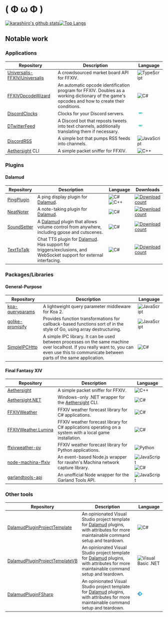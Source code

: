 # ( Φ ω Φ )
[![karashiiro's github stats](https://github-readme-stats.vercel.app/api?username=karashiiro&line_height=24&count_private=true)](https://github.com/anuraghazra/github-readme-stats)[![Top Langs](https://github-readme-stats.vercel.app/api/top-langs/?username=karashiiro&layout=compact&langs_count=8)](https://github.com/anuraghazra/github-readme-stats)

## Notable work

### Applications
Repository|Description|Language
---|---|---
[Universalis-FFXIV/Universalis](https://github.com/Universalis-FFXIV/Universalis)|A crowdsourced market board API for FFXIV.|![TypeScript](https://raw.githubusercontent.com/karashiiro/karashiiro/master/programming_languages/typescript.png "TypeScript")
[FFXIVOpcodeWizard](https://github.com/karashiiro/FFXIVOpcodeWizard)|An automatic opcode identification program for FFXIV. Doubles as a working dictionary of the game's opcodes and how to create their conditions.|![C#](https://raw.githubusercontent.com/karashiiro/karashiiro/master/programming_languages/csharp.png "C#")
[DiscordClocks](https://github.com/karashiiro/DiscordClocks)|Clocks for your Discord servers.|![Go](https://raw.githubusercontent.com/karashiiro/karashiiro/master/programming_languages/go.png "Go")
[DTwitterFeed](https://github.com/karashiiro/DTwitterFeed)|A Discord bot that reposts tweets into text channels, additionally translating them if necessary.|![Go](https://raw.githubusercontent.com/karashiiro/karashiiro/master/programming_languages/go.png "Go")
[DiscordRSS](https://github.com/karashiiro/DiscordRSS)|A simple bot that pumps RSS feeds into channels.|![JavaScript](https://raw.githubusercontent.com/karashiiro/karashiiro/master/programming_languages/javascript.png "JavaScript")
[Aethersight](https://github.com/karashiiro/Aethersight) CLI|A simple packet sniffer for FFXIV.|![C++](https://raw.githubusercontent.com/karashiiro/karashiiro/master/programming_languages/cpp.png "C++")

### Plugins

#### Dalamud
Repository|Description|Language|Downloads
---|---|---|---
[PingPlugin](https://github.com/karashiiro/PingPlugin)|A ping display plugin for [Dalamud](https://github.com/goatcorp/Dalamud).|![C#](https://raw.githubusercontent.com/karashiiro/karashiiro/master/programming_languages/csharp.png "C#")![C++](https://raw.githubusercontent.com/karashiiro/karashiiro/master/programming_languages/cpp.png "C++")|[![Download count](https://img.shields.io/endpoint?url=https%3A%2F%2Fvz32sgcoal.execute-api.us-east-1.amazonaws.com%2FPingPlugin)](https://github.com/karashiiro/PingPlugin)
[NeatNoter](https://github.com/karashiiro/NeatNoter)|A note-taking plugin for [Dalamud](https://github.com/goatcorp/Dalamud).|![C#](https://raw.githubusercontent.com/karashiiro/karashiiro/master/programming_languages/csharp.png "C#")|[![Download count](https://img.shields.io/endpoint?url=https%3A%2F%2Fvz32sgcoal.execute-api.us-east-1.amazonaws.com%2FNeatNoter)](https://github.com/karashiiro/NeatNoter)
[SoundSetter](https://github.com/karashiiro/SoundSetter)|A [Dalamud](https://github.com/goatcorp/Dalamud) plugin that allows volume control from anywhere, including gpose and cutscenes.|![C#](https://raw.githubusercontent.com/karashiiro/karashiiro/master/programming_languages/csharp.png "C#")|[![Download count](https://img.shields.io/endpoint?url=https%3A%2F%2Fvz32sgcoal.execute-api.us-east-1.amazonaws.com%2FSoundSetter)](https://github.com/karashiiro/SoundSetter)
[TextToTalk](https://github.com/karashiiro/TextToTalk)|Chat TTS plugin for [Dalamud](https://github.com/goatcorp/Dalamud). Has support for triggers/exclusions, and WebSocket support for external interfacing.|![C#](https://raw.githubusercontent.com/karashiiro/karashiiro/master/programming_languages/csharp.png "C#")|[![Download count](https://img.shields.io/endpoint?url=https%3A%2F%2Fvz32sgcoal.execute-api.us-east-1.amazonaws.com%2FTextToTalk)](https://github.com/karashiiro/TextToTalk)

### Packages/Libraries

#### General-Purpose
Repository|Description|Language
---|---|---
[koa-queryparams](https://github.com/karashiiro/koa-queryparams)|A lightweight query parameter middleware for Koa 2.|![JavaScript](https://raw.githubusercontent.com/karashiiro/karashiiro/master/programming_languages/javascript.png "JavaScript")
[golike-promisify](https://github.com/karashiiro/golike-promisify)|Provides function transformations for callback-based functions sort of in the style of Go, using array destructuring.|![JavaScript](https://raw.githubusercontent.com/karashiiro/karashiiro/master/programming_languages/javascript.png "JavaScript")
[SimpleIPCHttp](https://github.com/karashiiro/SimpleIPCHttp)|A simple IPC library. It can be used between processes on the same machine over localhost. If you really want to, you can even use this to communicate between parts of the same application.|<img src="https://raw.githubusercontent.com/karashiiro/karashiiro/master/programming_languages/csharp.png" alt="C#" title="C#" />

#### Final Fantasy XIV
Repository|Description|Language
---|---|---
[Aethersight](https://github.com/karashiiro/Aethersight)|A simple packet sniffer for FFXIV.|![C++](https://raw.githubusercontent.com/karashiiro/karashiiro/master/programming_languages/cpp.png "C++")
[Aethersight.NET](https://github.com/karashiiro/Aethersight.NET)|Windows-only .NET wrapper for the [Aethersight](https://github.com/karashiiro/Aethersight) CLI.|![C#](https://raw.githubusercontent.com/karashiiro/karashiiro/master/programming_languages/csharp.png "C#")
[FFXIVWeather](https://github.com/karashiiro/FFXIVWeather)|FFXIV weather forecast library for C# applications.|![C#](https://raw.githubusercontent.com/karashiiro/karashiiro/master/programming_languages/csharp.png "C#")
[FFXIVWeather.Lumina](https://github.com/karashiiro/FFXIVWeather.Lumina)|FFXIV weather forecast library for C# applications operating on a system with a local game installation.|![C#](https://raw.githubusercontent.com/karashiiro/karashiiro/master/programming_languages/csharp.png "C#")
[ffxivweather-py](https://github.com/karashiiro/ffxivweather-py)|FFXIV weather forecast library for Python applications.|![Python](https://raw.githubusercontent.com/karashiiro/karashiiro/master/programming_languages/python.png "Python")
[node-machina-ffxiv](https://github.com/karashiiro/node-machina-ffxiv)|An event-based Node.js wrapper for ravahn's Machina network capture library.|![JavaScript](https://raw.githubusercontent.com/karashiiro/karashiiro/master/programming_languages/javascript.png "JavaScript")![C#](https://raw.githubusercontent.com/karashiiro/karashiiro/master/programming_languages/csharp.png "C#")
[garlandtools-api](https://github.com/karashiiro/garlandtools-api)|An unofficial Node wrapper for the Garland Tools API.|![JavaScript](https://raw.githubusercontent.com/karashiiro/karashiiro/master/programming_languages/javascript.png "JavaScript")

### Other tools
Repository|Description|Language
---|---|---
[DalamudPluginProjectTemplate](https://github.com/karashiiro/DalamudPluginProjectTemplate)|An opinionated Visual Studio project template for [Dalamud](https://github.com/goatcorp/Dalamud) plugins, with attributes for more maintainable command setup and teardown.|![C#](https://raw.githubusercontent.com/karashiiro/karashiiro/master/programming_languages/csharp.png "C#")
[DalamudPluginProjectTemplateVB](https://github.com/karashiiro/DalamudPluginProjectTemplateVB)|An opinionated Visual Studio project template for [Dalamud](https://github.com/goatcorp/Dalamud) plugins, with attributes for more maintainable command setup and teardown.|![Visual Basic .NET](https://raw.githubusercontent.com/karashiiro/karashiiro/master/programming_languages/vb.png "Visual Basic .NET")
[DalamudPluginFSharp](https://github.com/karashiiro/DalamudPluginFSharp)|An opinionated Visual Studio project template for [Dalamud](https://github.com/goatcorp/Dalamud) plugins, with attributes for more maintainable command setup and teardown.|![F#](https://raw.githubusercontent.com/karashiiro/karashiiro/master/programming_languages/fsharp.png "F#")
